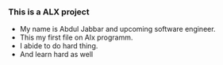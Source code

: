 ### This is a ALX project                                                                                                               
* My name is Abdul Jabbar and upcoming software engineer.                                                                               
* This my first file on Alx programm.                                                                                                   
* I abide to do hard thing.                                                                                                             
* And learn hard as well 
